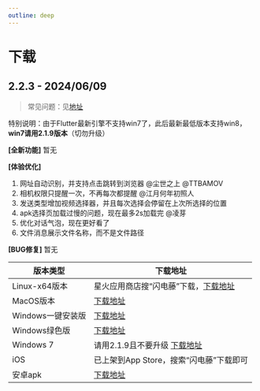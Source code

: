 ```yaml
---
outline: deep
---
```


# 下载

## 2.2.3 - 2024/06/09

> 常见问题：见[地址](/qa.html)

特别说明：由于Flutter最新引擎不支持win7了，此后最新最低版本支持win8，**win7请用2.1.9版本**（切勿升级）

**[全新功能]**
暂无

**[体验优化]**
1. 网址自动识别，并支持点击跳转到浏览器 @尘世之上 @TTBAMOV
2. 相机权限只提醒一次，不再每次都提醒 @江月何年初照人
3. 发送类型增加视频选择器，并且每次选择会停留在上次所选择的位置
4. apk选择页加载过慢的问题，现在最多2s加载完 @凌芽
5. 优化对话气泡，现在更好看了
6. 文件消息展示文件名称，而不是文件路径

**[BUG修复]**
暂无

| 版本类型         | 下载地址                                                                                                                |
  | ------------ |---------------------------------------------------------------------------------------------------------------------|
  | Linux-x64版本  | 星火应用商店搜“闪电藤”下载，[下载地址](https://www.123pan.com/s/cXByVv-DBpk.html)                                       |
  | MacOS版本      | [下载地址](https://www.123pan.com/s/cXByVv-IBpk.html)                                                        |
  | Windows一键安装版 | [下载地址](https://www.123pan.com/s/cXByVv-JBpk.html)                                                |
  | Windows绿色版 | [下载地址](https://www.123pan.com/s/cXByVv-MBpk.html)                                                |
  | Windows 7 | 请用2.1.9且不要升级 [下载地址](https://www.123pan.com/s/cXByVv-zNpk.html)                                                |
  | iOS          | 已上架到App Store，搜索“闪电藤”下载即可                                                                                           |
  | 安卓apk        | [下载地址](https://www.123pan.com/s/cXByVv-yRpk.html) |
